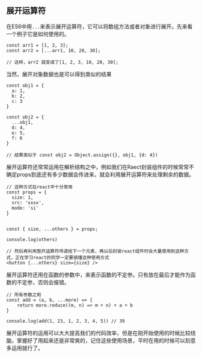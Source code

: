 ## 展开运算符

在ES6中用`...`来表示展开运算符，它可以将数组方法或者对象进行展开。先来看一个例子它是如何使用的。

```
const arr1 = [1, 2, 3];
const arr2 = [...arr1, 10, 20, 30];

// 这样，arr2 就变成了[1, 2, 3, 10, 20, 30];
```

当然，展开对象数据也是可以得到类似的结果

```
const obj1 = {
  a: 1,
  b: 2, 
  c: 3
}

const obj2 = {
  ...obj1,
  d: 4,
  e: 5,
  f: 6
}

// 结果类似于 const obj2 = Object.assign({}, obj1, {d: 4})
```

展开运算符还常常运用在解析结构之中，例如我们在Raect封装组件的时候常常不确定props到底还有多少数据会传进来，就会利用展开运算符来处理剩余的数据。

```
// 这种方式在react中十分常用
const props = {
  size: 1,
  src: 'xxxx',
  mode: 'si'
}


const { size, ...others } = props;

console.log(others)

// 然后再利用暂开运算符传递给下一个元素，再以后封装react组件时会大量使用到这种方式，正在学习react的同学一定要搞懂这种使用方式
<button {...others} size={size} />
```

展开运算符还用在函数的参数中，来表示函数的不定参。只有放在最后才能作为函数的不定参，否则会报错。

```
// 所有参数之和
const add = (a, b, ...more) => {
    return more.reduce((m, n) => m + n) + a + b
}

console.log(add(1, 23, 1, 2, 3, 4, 5)) // 39
```

展开运算符的运用可以大大提高我们的代码效率，但是在刚开始使用的时候比较绕脑，掌握好了用起来还是非常爽的，记住这些使用场景，平时在用的时候可以刻意多运用就行了。

